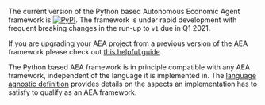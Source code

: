 The current version of the Python based Autonomous Economic Agent framework is <a href="https://img.shields.io/pypi/v/aea" target="_blank"><img alt="PyPI" src="https://img.shields.io/pypi/v/aea" /></a>. The framework is under rapid development with frequent breaking changes in the run-up to `v1` due in Q1 2021.

If you are upgrading your AEA project from a previous version of the AEA framework please check out <a href="../upgrading/">this helpful guide</a>.

The Python based AEA framework is in principle compatible with any AEA framework, independent of the language it is implemented in. The <a href="../language-agnostic-definition/">language agnostic definition</a> provides details on the aspects an implementation has to satisfy to qualify as an AEA framework.
